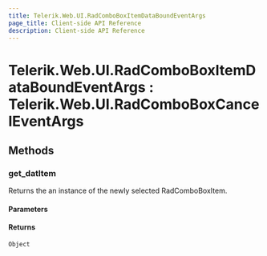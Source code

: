 ```yaml
---
title: Telerik.Web.UI.RadComboBoxItemDataBoundEventArgs
page_title: Client-side API Reference
description: Client-side API Reference
---
```


# Telerik.Web.UI.RadComboBoxItemDataBoundEventArgs : Telerik.Web.UI.RadComboBoxCancelEventArgs 

## Methods

###  get_datItem

Returns the an instance of the newly selected RadComboBoxItem.

#### Parameters

#### Returns

`Object`


